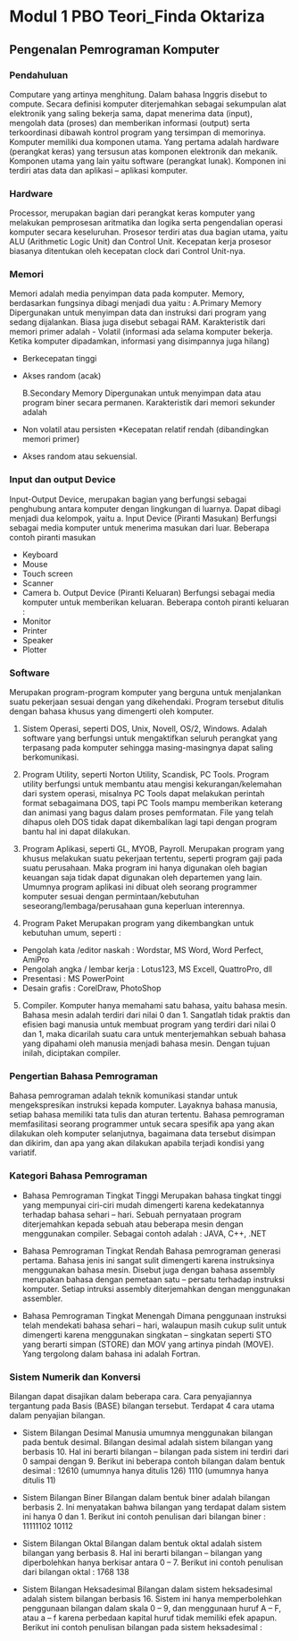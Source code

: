 # Modul 1 PBO Teori_Finda Oktariza

## Pengenalan Pemrograman Komputer

### Pendahuluan
Computare yang artinya menghitung. Dalam bahasa Inggris disebut to compute. Secara definisi komputer diterjemahkan sebagai sekumpulan alat elektronik yang saling bekerja sama, dapat menerima data (input), mengolah data (proses) dan memberikan informasi (output) serta terkoordinasi dibawah kontrol program yang tersimpan di memorinya. Komputer memiliki dua komponen utama. Yang pertama adalah hardware (perangkat keras) yang tersusun atas komponen elektronik dan mekanik. Komponen utama yang lain yaitu software (perangkat lunak). Komponen ini terdiri atas data dan aplikasi – aplikasi komputer.

### Hardware
Processor, merupakan bagian dari perangkat keras komputer yang melakukan pemprosesan aritmatika dan logika serta pengendalian operasi komputer secara keseluruhan. Prosesor terdiri atas dua bagian utama, yaitu ALU (Arithmetic Logic Unit) dan Control Unit. Kecepatan kerja prosesor biasanya ditentukan oleh kecepatan clock dari Control Unit-nya.

### Memori
Memori adalah media penyimpan data pada komputer. Memory, berdasarkan fungsinya dibagi menjadi dua yaitu :
  A.Primary Memory Dipergunakan untuk menyimpan data dan instruksi dari program yang sedang dijalankan. Biasa juga disebut sebagai RAM. Karakteristik dari memori primer adalah - Volatil (informasi ada selama komputer bekerja. Ketika komputer dipadamkan, informasi yang disimpannya juga hilang) 
* Berkecepatan tinggi 
* Akses random (acak)

  B.Secondary Memory Dipergunakan untuk menyimpan data atau program biner secara permanen. Karakteristik dari memori sekunder adalah 
* Non volatil atau persisten 
*Kecepatan relatif rendah (dibandingkan memori primer) 
* Akses random atau sekuensial.

 
### Input dan output Device
Input-Output Device, merupakan bagian yang berfungsi sebagai penghubung antara komputer dengan lingkungan di luarnya. Dapat dibagi menjadi dua kelompok, yaitu 
a.	Input Device (Piranti Masukan) 
Berfungsi sebagai media komputer untuk menerima masukan dari luar. Beberapa contoh piranti masukan
* Keyboard 
* Mouse 
* Touch screen 
* Scanner 
* Camera
 b. Output Device (Piranti Keluaran) 
Berfungsi sebagai media komputer untuk memberikan keluaran. Beberapa contoh piranti keluaran : 
* Monitor 
* Printer 
* Speaker 
* Plotter

### Software
Merupakan program-program komputer yang berguna untuk menjalankan suatu pekerjaan sesuai dengan yang dikehendaki. Program tersebut ditulis dengan bahasa khusus yang dimengerti oleh komputer.
1.	Sistem Operasi, seperti DOS, Unix, Novell, OS/2, Windows. Adalah software yang berfungsi untuk mengaktifkan seluruh perangkat yang terpasang pada komputer sehingga masing-masingnya dapat saling berkomunikasi.
2. Program Utility, seperti Norton Utility, Scandisk, PC Tools. 
Program utility berfungsi untuk membantu atau mengisi kekurangan/kelemahan dari 
system operasi, misalnya PC Tools dapat melakukan perintah format sebagaimana 
DOS, tapi PC Tools mampu memberikan keterang dan animasi yang bagus dalam 
proses pemformatan. File yang telah dihapus oleh DOS tidak dapat dikembalikan lagi 
tapi dengan program bantu hal ini dapat dilakukan.
 
3. Program Aplikasi, seperti GL, MYOB, Payroll. 
Merupakan program yang khusus melakukan suatu pekerjaan tertentu, seperti 
program gaji pada suatu perusahaan. Maka program ini hanya digunakan oleh bagian 
keuangan saja tidak dapat digunakan oleh departemen yang lain. Umumnya program 
aplikasi ini dibuat oleh seorang programmer komputer sesuai dengan 
permintaan/kebutuhan seseorang/lembaga/perusahaan guna keperluan interennya. 

4. Program Paket 
Merupakan program yang dikembangkan untuk kebutuhan umum, seperti : 
* Pengolah kata /editor naskah : Wordstar, MS Word, Word Perfect, AmiPro 
* Pengolah angka / lembar kerja : Lotus123, MS Excell, QuattroPro, dll 
* Presentasi : MS PowerPoint 
* Desain grafis : CorelDraw, PhotoShop 

5. Compiler. 
Komputer hanya memahami satu bahasa, yaitu bahasa mesin. Bahasa mesin adalah 
terdiri dari nilai 0 dan 1. Sangatlah tidak praktis dan efisien bagi manusia untuk 
membuat program yang terdiri dari nilai 0 dan 1, maka dicarilah suatu cara untuk 
menterjemahkan sebuah bahasa yang dipahami oleh manusia menjadi bahasa mesin. 
Dengan tujuan inilah, diciptakan compiler.

### Pengertian Bahasa Pemrograman
Bahasa pemrograman adalah teknik komunikasi standar untuk mengekspresikan instruksi kepada komputer. Layaknya bahasa manusia, setiap bahasa memiliki tata tulis dan aturan tertentu. Bahasa pemrograman memfasilitasi seorang programmer untuk secara spesifik apa yang akan dilakukan oleh komputer selanjutnya, bagaimana data tersebut disimpan dan dikirim, dan apa yang akan dilakukan apabila terjadi kondisi yang variatif.

### Kategori Bahasa Pemrograman
* Bahasa Pemrograman Tingkat Tinggi 
Merupakan bahasa tingkat tinggi yang mempunyai ciri-ciri mudah dimengerti karena 
kedekatannya terhadap bahasa sehari – hari. Sebuah pernyataan program 
diterjemahkan kepada sebuah atau beberapa mesin dengan menggunakan 
compiler. 
Sebagai contoh adalah : JAVA, C++, .NET 

* Bahasa Pemrograman Tingkat Rendah 
Bahasa pemrograman generasi pertama. Bahasa jenis ini sangat sulit dimengerti 
karena instruksinya menggunakan bahasa mesin. Disebut juga dengan bahasa 
assembly merupakan bahasa dengan pemetaan satu – persatu terhadap instruksi 
komputer. Setiap intruksi assembly diterjemahkan dengan menggunakan 
assembler. 

* Bahasa Pemrograman Tingkat Menengah 
Dimana penggunaan instruksi telah mendekati bahasa sehari – hari, walaupun masih 
cukup sulit untuk dimengerti karena menggunakan singkatan – singkatan seperti 
STO yang berarti simpan (STORE) dan MOV yang artinya pindah (MOVE). Yang 
tergolong dalam bahasa ini adalah Fortran.

### Sistem Numerik dan Konversi
Bilangan dapat disajikan dalam beberapa cara. Cara penyajiannya tergantung pada Basis 
(BASE) bilangan tersebut. Terdapat 4 cara utama dalam penyajian bilangan. 
* Sistem Bilangan Desimal 
Manusia umumnya menggunakan bilangan pada bentuk desimal. Bilangan desimal 
adalah sistem bilangan yang berbasis 10. Hal ini berarti bilangan – bilangan pada sistem 
ini terdiri dari 0 sampai dengan 9. Berikut ini beberapa contoh bilangan dalam bentuk 
desimal : 
12610 (umumnya hanya ditulis 126) 
1110 (umumnya hanya ditulis 11) 

* Sistem Bilangan Biner 
Bilangan dalam bentuk biner adalah bilangan berbasis 2. Ini menyatakan bahwa 
bilangan yang terdapat dalam sistem ini hanya 0 dan 1. Berikut ini contoh penulisan dari 
bilangan biner : 
11111102 
10112 

* Sistem Bilangan Oktal 
Bilangan dalam bentuk oktal adalah sistem bilangan yang berbasis 8. Hal ini berarti 
bilangan – bilangan yang diperbolehkan hanya berkisar antara 0 – 7. Berikut ini contoh 
penulisan dari bilangan oktal : 
1768 
138 

* Sistem Bilangan Heksadesimal 
Bilangan dalam sistem heksadesimal adalah sistem bilangan berbasis 16. Sistem ini 
hanya memperbolehkan penggunaan bilangan dalam skala 0 – 9, dan menggunaan 
huruf A – F, atau a – f karena perbedaan kapital huruf tidak memiliki efek apapun. 
Berikut ini contoh penulisan bilangan pada sistem heksadesimal :





